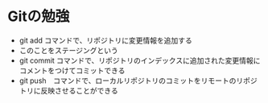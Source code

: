# Gitの勉強

- git add コマンドで、リポジトリに変更情報を追加する
 - このことをステージングという
- git commit コマンドで、リポジトリのインデックスに追加された変更情報にコメントをつけてコミットできる
- git push　コマンドで、ローカルリポジトリのコミットをリモートのリポジトリに反映させることができる